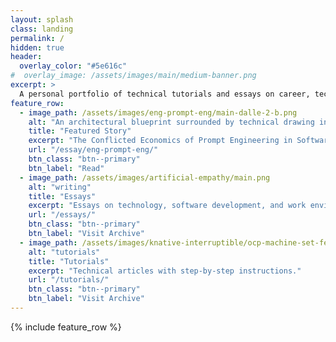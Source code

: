 ```yaml
---
layout: splash
class: landing
permalink: /
hidden: true
header:
  overlay_color: "#5e616c"
#  overlay_image: /assets/images/main/medium-banner.png
excerpt: >
  A personal portfolio of technical tutorials and essays on career, technology, and productivity.<br />
feature_row:
  - image_path: /assets/images/eng-prompt-eng/main-dalle-2-b.png
    alt: "An architectural blueprint surrounded by technical drawing instruments. The blueprint contains a screen raising from its center, containing text resembling the source code of an application."
    title: "Featured Story"
    excerpt: "The Conflicted Economics of Prompt Engineering in Software Development."
    url: "/essay/eng-prompt-eng/"
    btn_class: "btn--primary"
    btn_label: "Read"
  - image_path: /assets/images/artificial-empathy/main.png
    alt: "writing"
    title: "Essays"
    excerpt: "Essays on technology, software development, and work environment."
    url: "/essays/"
    btn_class: "btn--primary"
    btn_label: "Visit Archive"
  - image_path: /assets/images/knative-interruptible/ocp-machine-set-feature.png
    alt: "tutorials"
    title: "Tutorials"
    excerpt: "Technical articles with step-by-step instructions."
    url: "/tutorials/"
    btn_class: "btn--primary"
    btn_label: "Visit Archive"
---
```


{% include feature_row %}
